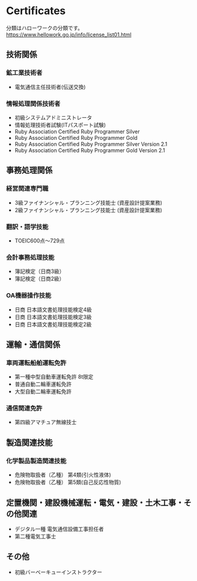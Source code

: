 Certificates
==============

分類はハローワークの分類です。
https://www.hellowork.go.jp/info/license_list01.html

## 技術関係

### 鉱工業技術者
* 電気通信主任技術者(伝送交換)

### 情報処理関係技術者
* 初級システムアドミニストレータ
* 情報処理技術者試験(ITパスポート試験)
* Ruby Association Certified Ruby Programmer Silver
* Ruby Association Certified Ruby Programmer Gold
* Ruby Association Certified Ruby Programmer Silver Version 2.1
* Ruby Association Certified Ruby Programmer Gold Version 2.1


## 事務処理関係

### 経営関連専門職
* 3級ファイナンシャル・プランニング技能士 (資産設計提案業務)
* 2級ファイナンシャル・プランニング技能士 (資産設計提案業務)

### 翻訳・語学技能
* TOEIC600点～729点

### 会計事務処理技能
* 簿記検定（日商3級）
* 簿記検定（日商2級）

### OA機器操作技能
* 日商 日本語文書処理技能検定4級
* 日商 日本語文書処理技能検定3級
* 日商 日本語文書処理技能検定2級


## 運輸・通信関係

### 車両運転船舶運転免許
* 第一種中型自動車運転免許 8t限定
* 普通自動二輪車運転免許
* 大型自動二輪車運転免許

### 通信関連免許
* 第四級アマチュア無線技士


## 製造関連技能

### 化学製品製造関連技能
* 危険物取扱者（乙種） 第4類(引火性液体)
* 危険物取扱者（乙種） 第5類(自己反応性物質)


## 定置機関・建設機械運転・電気・建設・土木工事・その他関連
* デジタル一種 電気通信設備工事担任者
* 第二種電気工事士

## その他
* 初級バーベーキューインストラクター

